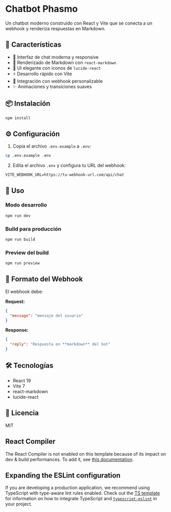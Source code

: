 # Chatbot Phasmo

Un chatbot moderno construido con React y Vite que se conecta a un webhook y renderiza respuestas en Markdown.

## 🚀 Características

- 💬 Interfaz de chat moderna y responsive
- 📝 Renderizado de Markdown con `react-markdown`
- 🎨 UI elegante con iconos de `lucide-react`
- ⚡ Desarrollo rápido con Vite
- 🔌 Integración con webhook personalizable
- ✨ Animaciones y transiciones suaves

## 📦 Instalación

```bash
npm install
```

## ⚙️ Configuración

1. Copia el archivo `.env.example` a `.env`:
```bash
cp .env.example .env
```

2. Edita el archivo `.env` y configura tu URL del webhook:
```env
VITE_WEBHOOK_URL=https://tu-webhook-url.com/api/chat
```

## 🎯 Uso

### Modo desarrollo
```bash
npm run dev
```

### Build para producción
```bash
npm run build
```

### Preview del build
```bash
npm run preview
```

## 🔌 Formato del Webhook

El webhook debe:

**Request:**
```json
{
  "message": "mensaje del usuario"
}
```

**Response:**
```json
{
  "reply": "Respuesta en **markdown** del bot"
}
```

## 🛠️ Tecnologías

- React 19
- Vite 7
- react-markdown
- lucide-react

## 📝 Licencia

MIT

## React Compiler

The React Compiler is not enabled on this template because of its impact on dev & build performances. To add it, see [this documentation](https://react.dev/learn/react-compiler/installation).

## Expanding the ESLint configuration

If you are developing a production application, we recommend using TypeScript with type-aware lint rules enabled. Check out the [TS template](https://github.com/vitejs/vite/tree/main/packages/create-vite/template-react-ts) for information on how to integrate TypeScript and [`typescript-eslint`](https://typescript-eslint.io) in your project.
